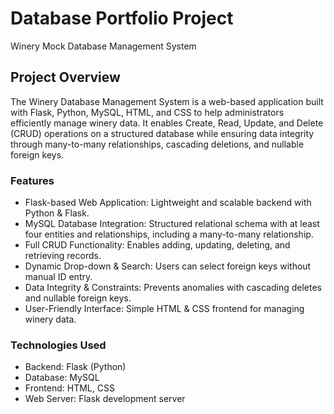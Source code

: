 # Database Portfolio Project
Winery Mock Database Management System

## Project Overview

The Winery Database Management System is a web-based application built with Flask, Python, MySQL, HTML, and CSS to help administrators efficiently manage winery data. It enables Create, Read, Update, and Delete (CRUD) operations on a structured database while ensuring data integrity through many-to-many relationships, cascading deletions, and nullable foreign keys.

### Features

- Flask-based Web Application: Lightweight and scalable backend with Python & Flask.
- MySQL Database Integration: Structured relational schema with at least four entities and relationships, including a many-to-many relationship.
- Full CRUD Functionality: Enables adding, updating, deleting, and retrieving records.
- Dynamic Drop-down & Search: Users can select foreign keys without manual ID entry.
- Data Integrity & Constraints: Prevents anomalies with cascading deletes and nullable foreign keys.
- User-Friendly Interface: Simple HTML & CSS frontend for managing winery data.

### Technologies Used

- Backend: Flask (Python)
- Database: MySQL
- Frontend: HTML, CSS
- Web Server: Flask development server
